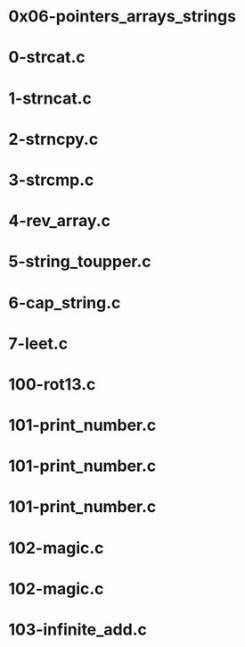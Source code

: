 # 0x06-pointers_arrays_strings
# 0-strcat.c
# 1-strncat.c
# 2-strncpy.c
# 3-strcmp.c
# 4-rev_array.c
# 5-string_toupper.c
# 6-cap_string.c
# 7-leet.c
# 100-rot13.c
# 101-print_number.c
# 101-print_number.c
# 101-print_number.c
# 102-magic.c
# 102-magic.c
# 103-infinite_add.c
